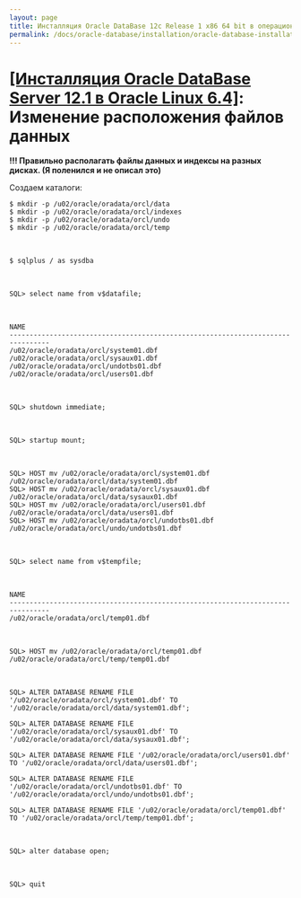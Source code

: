 ```yaml
---
layout: page
title: Инсталляция Oracle DataBase 12c Release 1 x86 64 bit в операционной системе Oracle Linux 6.4 x86_64
permalink: /docs/oracle-database/installation/oracle-database-installation/single-instance/simple/linux/6.4/oracle/12.1/oracle-change-default-datafile-location/
---
```


# <a href="/docs/oracle-database/installation/oracle-database-installation/single-instance/simple/linux/6.4/oracle/12.1/">[Инсталляция Oracle DataBase Server 12.1 в Oracle Linux 6.4]</a>: Изменение расположения файлов данных


<strong>!!! Правильно располагать файлы данных и индексы на разных дисках. (Я поленился и не описал это)</strong>


Создаем каталоги:

	$ mkdir -p /u02/oracle/oradata/orcl/data
	$ mkdir -p /u02/oracle/oradata/orcl/indexes
	$ mkdir -p /u02/oracle/oradata/orcl/undo
	$ mkdir -p /u02/oracle/oradata/orcl/temp

<br/>

	$ sqlplus / as sysdba

<br/>

	SQL> select name from v$datafile;


<br/>

	NAME
	--------------------------------------------------------------------------------
	/u02/oracle/oradata/orcl/system01.dbf
	/u02/oracle/oradata/orcl/sysaux01.dbf
	/u02/oracle/oradata/orcl/undotbs01.dbf
	/u02/oracle/oradata/orcl/users01.dbf


<br/>

	SQL> shutdown immediate;


<br/>

    SQL> startup mount;


<br/>

	SQL> HOST mv /u02/oracle/oradata/orcl/system01.dbf /u02/oracle/oradata/orcl/data/system01.dbf
	SQL> HOST mv /u02/oracle/oradata/orcl/sysaux01.dbf /u02/oracle/oradata/orcl/data/sysaux01.dbf
	SQL> HOST mv /u02/oracle/oradata/orcl/users01.dbf /u02/oracle/oradata/orcl/data/users01.dbf
	SQL> HOST mv /u02/oracle/oradata/orcl/undotbs01.dbf /u02/oracle/oradata/orcl/undo/undotbs01.dbf

<br/>

	SQL> select name from v$tempfile;


<br/>

	NAME
	--------------------------------------------------------------------------------
	/u02/oracle/oradata/orcl/temp01.dbf


<br/>

	SQL> HOST mv /u02/oracle/oradata/orcl/temp01.dbf /u02/oracle/oradata/orcl/temp/temp01.dbf


<br/>


	SQL> ALTER DATABASE RENAME FILE '/u02/oracle/oradata/orcl/system01.dbf' TO '/u02/oracle/oradata/orcl/data/system01.dbf';

	SQL> ALTER DATABASE RENAME FILE '/u02/oracle/oradata/orcl/sysaux01.dbf' TO '/u02/oracle/oradata/orcl/data/sysaux01.dbf';

    SQL> ALTER DATABASE RENAME FILE '/u02/oracle/oradata/orcl/users01.dbf'  TO '/u02/oracle/oradata/orcl/data/users01.dbf';

	SQL> ALTER DATABASE RENAME FILE '/u02/oracle/oradata/orcl/undotbs01.dbf' TO '/u02/oracle/oradata/orcl/undo/undotbs01.dbf';

	SQL> ALTER DATABASE RENAME FILE '/u02/oracle/oradata/orcl/temp01.dbf' TO '/u02/oracle/oradata/orcl/temp/temp01.dbf';


 <br/>

	SQL> alter database open;

<br/>

	SQL> quit
